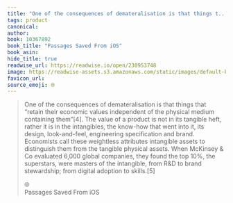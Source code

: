 ```yaml
---
title: "One of the consequences of demateralisation is that things t..."
tags: product
canonical: 
author: 
book: 10367892
book_title: "Passages Saved From iOS"
book_asin: 
hide_title: true
readwise_url: https://readwise.io/open/230953748
image: https://readwise-assets.s3.amazonaws.com/static/images/default-book-icon-4.11327a2af05a.png
favicon_url: 
source_emoji: 🌐
---
```


> One of the consequences of demateralisation is that things that “retain their economic values independent of the physical medium containing them”[4]. The value of a product is not in its tangible heft, rather it is in the intangibles, the know-how that went into it, its design, look-and-feel, engineering specification and brand. Economists call these weightless attributes intangible assets to distinguish them from the tangible physical assets. When McKinsey & Co evaluated 6,000 global companies, they found the top 10%, the superstars, were masters of the intangible, from R&D to brand stewardship; from digital adoption to skills.[5]
> <div class="quoteback-footer"><div class="quoteback-avatar"><span class="mini-emoji"> 🌐</span></div><div class="quoteback-metadata"><div class="metadata-inner"><span style="display:none">FROM:</span><div aria-label="" class="quoteback-author"> </div><div aria-label="Passages Saved From iOS" class="quoteback-title"> Passages Saved From iOS</div></div></div></div>